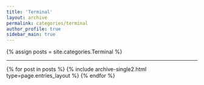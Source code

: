 ```yaml
---
title: 'Terminal'
layout: archive
permalink: categories/terminal
author_profile: true
sidebar_main: true
---
```


{% assign posts = site.categories.Terminal %} <hr />
{% for post in posts %} {% include archive-single2.html type=page.entries_layout %} {% endfor %}

&nbsp;
